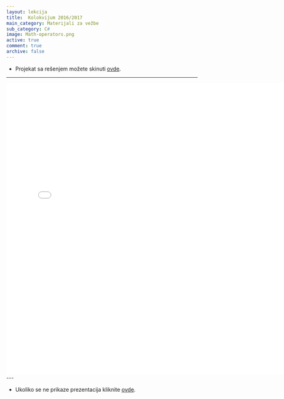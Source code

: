 ```yaml
---
layout: lekcija
title:  Kolokvijum 2016/2017
main_category: Materijali za vežbe
sub_category: C#
image: Math-operators.png
active: true
comment: true
archive: false
---
```

* Projekat sa rešenjem možete skinuti [ovde](/assets/vp/Recnik.zip).
---
<embed src="/assets/vp/Vizuelnoprogramiranje-20162017kolokvijum.pdf" width="768" height="768">
---

* Ukoliko se ne prikaze prezentacija kliknite [ovde](/assets/vp//assets/vp/Vizuelnoprogramiranje-20162017kolokvijum.pdf).

